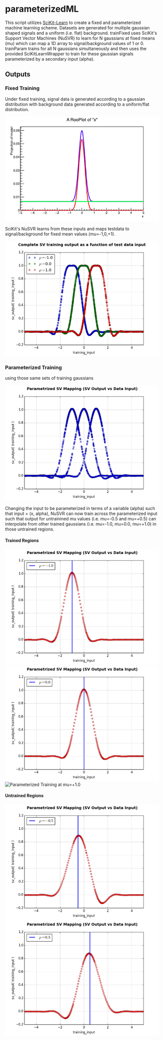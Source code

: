 # parameterizedML

This script utilizes [SciKit-Learn](http://scikit-learn.org/stable/) to create a fixed and parameterized machine learning scheme. Datasets are generated for multiple gaussian shaped signals and a uniform (i.e. flat) background. trainFixed uses SciKit's Support Vector Machines (NuSVR) to learn for N gaussians at fixed means (mu) which can map a 1D array to signal/background values of 1 or 0. trainParam trains for all N gaussians simultaneously and then uses the provided SciKitLearnWrapper to train for these gaussian signals parameterized by a secondary input (alpha).

## Outputs

### Fixed Training
Under fixed training, signal data is generated according to a gaussian distribution with background data generated according to a uniform/flat distribution. 

![Distribution Map](/plots/images/modelPlot.png)

SciKit's NuSVR learns from these inputs and maps testdata to signal/background for fixed mean values (mu=-1,0,+1).

![Fixed Training](/plots/images/fixedTraining.png)

### Parameterized Training
using those same sets of training gaussians

![Complete Gaussian Set](/plots/images/paramTraining.png)

Changing the input to be parameterized in terms of a variable (alpha) such that input = (x, alpha), NuSVR can now train across the parameterized input such that output for untrainined mu values (i.e. mu=-0.5 and mu=+0.5) can interpolate from other trained gaussians (i.e. mu=-1.0, mu=0.0, mu=+1.0) in those untrained regions.

#### Trained Regions
![Parameterized Training at mu=-1.0](/plots/images/paramTraining_(mu=-1.0).png)
![Parameterized Training at mu=0.0](/plots/images/paramTraining_(mu=0.0).png)
![Parameterized Training at mu=+1.0](/plots/images/paramTraining_(mu=+1.0).png)

#### Untrained Regions
![Parameterized Training at mu=-0.5](/plots/images/paramTraining_(mu=-0.5).png)
![Parameterized Training at mu=+0.5](/plots/images/paramTraining_(mu=0.5).png)
